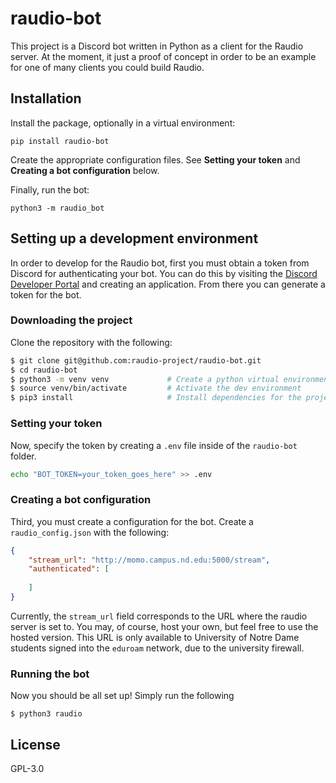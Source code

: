 # raudio-bot
This project is a Discord bot written in Python as a client for the Raudio 
server. At the moment, it just a proof of concept in order to be an example
for one of many clients you could build Raudio.

## Installation

Install the package, optionally in a virtual environment:

`pip install raudio-bot`

Create the appropriate configuration files. See **Setting your token** and
**Creating a bot configuration** below.

Finally, run the bot:

`python3 -m raudio_bot`

## Setting up a development environment
In order to develop for the Raudio bot, first you must obtain a token from
Discord for authenticating your bot. You can do this by visiting the [Discord
Developer Portal](https://discord.com/developers/applications) and creating an
application. From there you can generate a token for the bot.


### Downloading the project
Clone the repository with the following:

```sh
$ git clone git@github.com:raudio-project/raudio-bot.git
$ cd raudio-bot
$ python3 -m venv venv             # Create a python virtual environment
$ source venv/bin/activate         # Activate the dev environment
$ pip3 install                     # Install dependencies for the project
```

### Setting your token
Now, specify the token by creating a `.env` file inside of the `raudio-bot`
folder. 

```sh
echo "BOT_TOKEN=your_token_goes_here" >> .env
```

### Creating a bot configuration
Third, you must create a configuration for the bot. Create a `raudio_config.json`
with the following:

```json
{
    "stream_url": "http://momo.campus.nd.edu:5000/stream",
    "authenticated": [
        
    ]
}
```

Currently, the `stream_url` field corresponds to the URL where the raudio
server is set to. You may, of course, host your own, but feel free to use
the hosted version. This URL is only available to University of Notre Dame
students signed into the `eduroam` network, due to the university firewall.

### Running the bot
Now you should be all set up! Simply run the following

```
$ python3 raudio
```

## License
GPL-3.0
